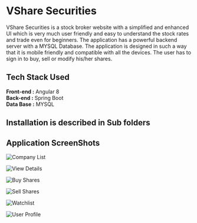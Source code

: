 # VShare Securities

VShare Securities is a stock broker website with a simplified and enhanced UI which is very much user friendly and easy to understand the stock rates and trade even for beginners. The application has a powerful backend server with a MYSQL Database. The application is designed in such a way that it is mobile friendly and compatible with all the devices. The user has to sign in to buy, sell or modify his/her shares.

## Tech Stack Used

<b>Front-end :</b> Angular 8<br>
<b>Back-end :</b> Spring Boot<br>
<b>Data Base :</b> MYSQL<br>

 ## Installation is described in Sub folders
 
 ## Application ScreenShots
 ![Company List](https://user-images.githubusercontent.com/26500550/86803529-b35a8180-c093-11ea-8c3e-159a28b60a5b.PNG)
 
![View Details](https://user-images.githubusercontent.com/26500550/86803724-e0a72f80-c093-11ea-8ff7-187c596f524f.PNG)

![Buy Shares](https://user-images.githubusercontent.com/26500550/86803726-e0a72f80-c093-11ea-8356-3a47f4f5c496.PNG)

![Sell Shares](https://user-images.githubusercontent.com/26500550/86803729-e13fc600-c093-11ea-80b0-15345668b425.PNG)

![Watchlist](https://user-images.githubusercontent.com/26500550/86803716-df760280-c093-11ea-9e5a-967738af9d3e.PNG)

![User Profile](https://user-images.githubusercontent.com/26500550/86803717-df760280-c093-11ea-9b4c-9ae96eac0dec.PNG)